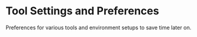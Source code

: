 # Tool Settings and Preferences

Preferences for various tools and environment setups to save time later on.
